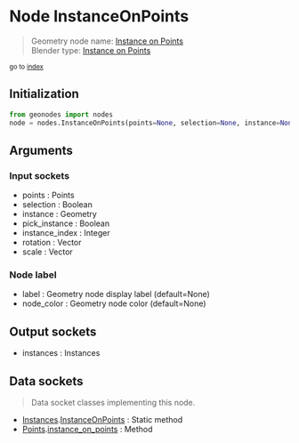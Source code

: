 
# Node InstanceOnPoints

> Geometry node name: [Instance on Points](https://docs.blender.org/manual/en/latest/modeling/geometry_nodes/instances/instance_on_points.html)<br>
  Blender type: [Instance on Points](https://docs.blender.org/api/current/bpy.types.GeometryNodeInstanceOnPoints.html)
  
<sub>go to [index](/docs/index.md)</sub>

## Initialization

```python
from geonodes import nodes
node = nodes.InstanceOnPoints(points=None, selection=None, instance=None, pick_instance=None, instance_index=None, rotation=None, scale=None, label=None, node_color=None)
```



## Arguments


### Input sockets

- points : Points
- selection : Boolean
- instance : Geometry
- pick_instance : Boolean
- instance_index : Integer
- rotation : Vector
- scale : Vector

### Node label

- label : Geometry node display label (default=None)
- node_color : Geometry node color (default=None)

## Output sockets

- instances : Instances

## Data sockets

> Data socket classes implementing this node.
  
  
- [Instances](/docs/sockets/Instances.md).[InstanceOnPoints](/docs/sockets/Instances.md#instanceonpoints) : Static method
- [Points](/docs/sockets/Points.md).[instance_on_points](/docs/sockets/Points.md#instance_on_points) : Method
  

